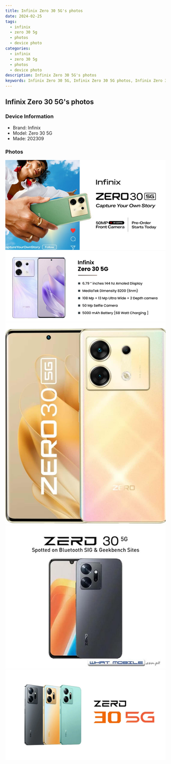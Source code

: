 ```yaml
---
title: Infinix Zero 30 5G's photos
date: 2024-02-25
tags: 
  - infinix
  - zero 30 5g
  - photos
  - device photo
categories: 
  - infinix
  - zero 30 5g
  - photos
  - device photo
description: Infinix Zero 30 5G's photos
keywords: Infinix Zero 30 5G, Infinix Zero 30 5G photos, Infinix Zero 30 5G device photo
---
```


## Infinix Zero 30 5G's photos

### Device Information

- Brand: Infinix
- Model: Zero 30 5G
- Made: 202309

### Photos

![/images/best-assets/devices/infinix/infinix-zero-30-5g/1.jpg](/images/best-assets/devices/infinix/infinix-zero-30-5g/1.jpg)
![/images/best-assets/devices/infinix/infinix-zero-30-5g/2.jpg](/images/best-assets/devices/infinix/infinix-zero-30-5g/2.jpg)
![/images/best-assets/devices/infinix/infinix-zero-30-5g/3.jpg](/images/best-assets/devices/infinix/infinix-zero-30-5g/3.jpg)
![/images/best-assets/devices/infinix/infinix-zero-30-5g/4.jpg](/images/best-assets/devices/infinix/infinix-zero-30-5g/4.jpg)
![/images/best-assets/devices/infinix/infinix-zero-30-5g/5.jpg](/images/best-assets/devices/infinix/infinix-zero-30-5g/5.jpg)

